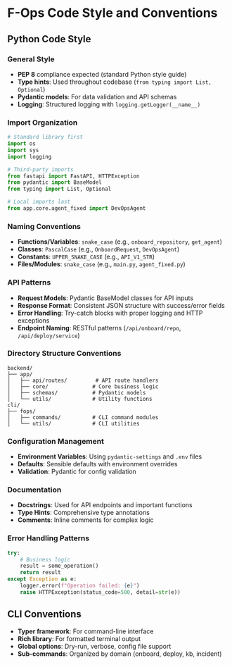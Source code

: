 # F-Ops Code Style and Conventions

## Python Code Style

### General Style
- **PEP 8** compliance expected (standard Python style guide)
- **Type hints**: Used throughout codebase (`from typing import List, Optional`)
- **Pydantic models**: For data validation and API schemas
- **Logging**: Structured logging with `logging.getLogger(__name__)`

### Import Organization
```python
# Standard library first
import os
import sys
import logging

# Third-party imports
from fastapi import FastAPI, HTTPException
from pydantic import BaseModel
from typing import List, Optional

# Local imports last
from app.core.agent_fixed import DevOpsAgent
```

### Naming Conventions
- **Functions/Variables**: `snake_case` (e.g., `onboard_repository`, `get_agent`)
- **Classes**: `PascalCase` (e.g., `OnboardRequest`, `DevOpsAgent`)
- **Constants**: `UPPER_SNAKE_CASE` (e.g., `API_V1_STR`)
- **Files/Modules**: `snake_case` (e.g., `main.py`, `agent_fixed.py`)

### API Patterns
- **Request Models**: Pydantic BaseModel classes for API inputs
- **Response Format**: Consistent JSON structure with success/error fields
- **Error Handling**: Try-catch blocks with proper logging and HTTP exceptions
- **Endpoint Naming**: RESTful patterns (`/api/onboard/repo`, `/api/deploy/service`)

### Directory Structure Conventions
```
backend/
├── app/
│   ├── api/routes/         # API route handlers
│   ├── core/              # Core business logic
│   ├── schemas/           # Pydantic models
│   └── utils/             # Utility functions
cli/
├── fops/
│   ├── commands/          # CLI command modules
│   └── utils/             # CLI utilities
```

### Configuration Management
- **Environment Variables**: Using `pydantic-settings` and `.env` files
- **Defaults**: Sensible defaults with environment overrides
- **Validation**: Pydantic for config validation

### Documentation
- **Docstrings**: Used for API endpoints and important functions
- **Type Hints**: Comprehensive type annotations
- **Comments**: Inline comments for complex logic

### Error Handling Patterns
```python
try:
    # Business logic
    result = some_operation()
    return result
except Exception as e:
    logger.error(f"Operation failed: {e}")
    raise HTTPException(status_code=500, detail=str(e))
```

## CLI Conventions
- **Typer framework**: For command-line interface
- **Rich library**: For formatted terminal output
- **Global options**: Dry-run, verbose, config file support
- **Sub-commands**: Organized by domain (onboard, deploy, kb, incident)